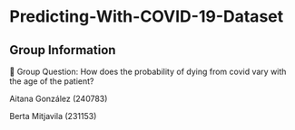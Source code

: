 # Predicting-With-COVID-19-Dataset

## Group Information 

👥 Group Question: How does the probability of dying from covid vary with the age of the patient?

Aitana González (240783)

Berta Mitjavila (231153) 
